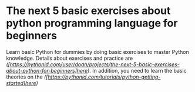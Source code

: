 # The next 5 basic exercises about python programming language for beginners
Learn basic Python for dummies by doing basic exercises to master Python knowledge. Details about exercises and practice are _([https://pythonid.com/user/doan/projects/the-next-5-basic-exercises-about-python-for-beginners]here)_. In addition, you need to learn the basic theories on the _([https://pythonid.com/tutorials/python-getting-started]here)_
